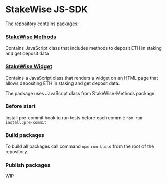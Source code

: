 # StakeWise JS-SDK

The repository contains packages:

### [StakeWise Methods](https://github.com/stakewise/js-sdk/tree/main/packages/stakewise-methods)
Contains JavaScript class that includes methods
to deposit ETH in staking and get deposit data 


### [StakeWise Widget](https://github.com/stakewise/js-sdk/tree/main/packages/stakewise-widget)
Contains a JavaScript class that renders a widget on
an HTML page that allows depositing ETH in staking and get
deposit data.

The package uses JavaScript class from StakeWise-Methods
package. 


### Before start
Install pre-commit hook to run tests before each commit:
`npm run install:pre-commit`


### Build packages
To build all packages call command `npm run build` from the
root of the repository.


### Publish packages
WIP
